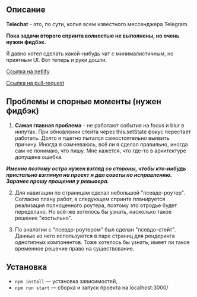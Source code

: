 ## Описание

**Telechat** - это, по сути, копия всем известного мессенджера Telegram.

**Пока задачи второго спринта волностью не выполнены, но очень нужен фидбэк.**

Я давно хотел сделать какой-нибудь чат с минималистичным, но приятным UI. 
Вот теперь и руки дошли.

[Ссылка на netlify](https://gleeful-caramel-af58f7.netlify.app/)

[Ссылка на pull-request](https://github.com/nikita11044/middle.messenger.praktikum.yandex/pull/2)

## Проблемы и спорные моменты (нужен фидбэк)
1. **Самая главная проблема** - не работают события на focus и blur в инпутах. При обновлении стейта через this.setState 
фокус перестаёт работать. Долго и тщетно пытался самостоятельно выявить причину. Иногда я сомневаюсь, всё ли я сделал правильно,
иногда сам не понимаю, что пишу. Мне кажется, что где-то в архитектуре допущена ошибка.

_**Именно поэтому остро нужен взгляд со стороны, чтобы кто-нибудь пристально взглянул на проект 
и дал советы по исправлению. Заранее прошу прощения у ревьюера.**_

2. Для навигации по страницам сделал небольшой "псевдо-роутер". Согласно плану работ, в следующем спринте планируется 
реализация полноценного роутера, поэтому это отродье будет переделано. Но всё-же хотелось бы узнать, насколько такое решение
"костыльно".

3. По аналогии с "псевдо-роутером" был сделан "псевдо-стейт". Данные из него используются в паре страниц для рендеринга
однотипных компонентов. Тоже хотелось бы узнать, имеет ли такое временное решение право на существование.


## Установка
- `npm install` — установка зависимостей,
- `npm run start` — сборка и запуск проекта на localhost:3000/

